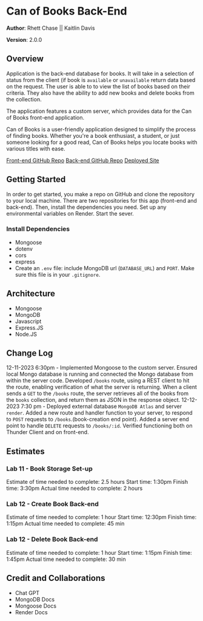 # Can of Books Back-End

**Author**: Rhett Chase || Kaitlin Davis

**Version**: 2.0.0

## Overview

Application is the back-end database for books. It will take in a selection of status from the client (if book is `available` or `unavailable` return data based on the request.  The user is able to to view the list of books based on their criteria. They also have the ability to add new books and delete books from the collection.

The application features a custom server, which provides data for the Can of Books front-end application.

Can of Books is a user-friendly application designed to simplify the process of finding books. Whether you're a book enthusiast, a student, or just someone looking for a good read, Can of Books helps you locate books with various titles with ease.

[Front-end GitHub Repo](https://github.com/KaitlinDa/can-of-books-frontend)
[Back-end GitHub Repo](https://github.com/rhettchase/code-301-can-of-books-backend/tree/main)
[Deployed Site](https://can-of-books-rckd.netlify.app/)

## Getting Started

In order to get started, you make a repo on GitHub and clone the repository to your local machine. There are two repositories for this app (front-end and back-end). Then, install the dependencies you need. Set up any environmental variables on Render. Start the sever.

### Install Dependencies

- Mongoose
- dotenv
- cors
- express
- Create an `.env` file: include MongoDB url (`DATABASE_URL`) and `PORT`. Make sure this file is in your `.gitignore`.

## Architecture

- Mongoose
- MongoDB
- Javascript
- Express.JS
- Node.JS

## Change Log

12-11-2023 6:30pm - Implemented Mongoose to the custom server. Ensured local Mongo database is running and connected the Mongo database from within the server code. Developed `/books` route, using a REST client to hit the route, enabling verification of what the server is returning. When a client sends a `GET` to the `/books` route, the server retrieves all of the books from the `books` collection, and return them as JSON in the response object.
12-12-2023 7:30 pm - Deployed external database `MongoDB Atlas` and server `render`. Added a new route and handler function to your server, to respond to `POST` requests to `/books`.(book-creation end point). Added a server end point to handle `DELETE` requests to `/books/:id`. Verified functioning both on Thunder Client and on front-end.

## Estimates

### Lab 11 - Book Storage Set-up

Estimate of time needed to complete: 2.5 hours
Start time: 1:30pm
Finish time: 3:30pm
Actual time needed to complete: 2 hours

### Lab 12 - Create Book Back-end

Estimate of time needed to complete: 1 hour
Start time: 12:30pm
Finish time: 1:15pm
Actual time needed to complete: 45 min

### Lab 12 - Delete Book Back-end

Estimate of time needed to complete: 1 hour
Start time: 1:15pm
Finish time: 1:45pm
Actual time needed to complete: 30 min

## Credit and Collaborations

- Chat GPT
- MongoDB Docs
- Mongoose Docs
- Render Docs
